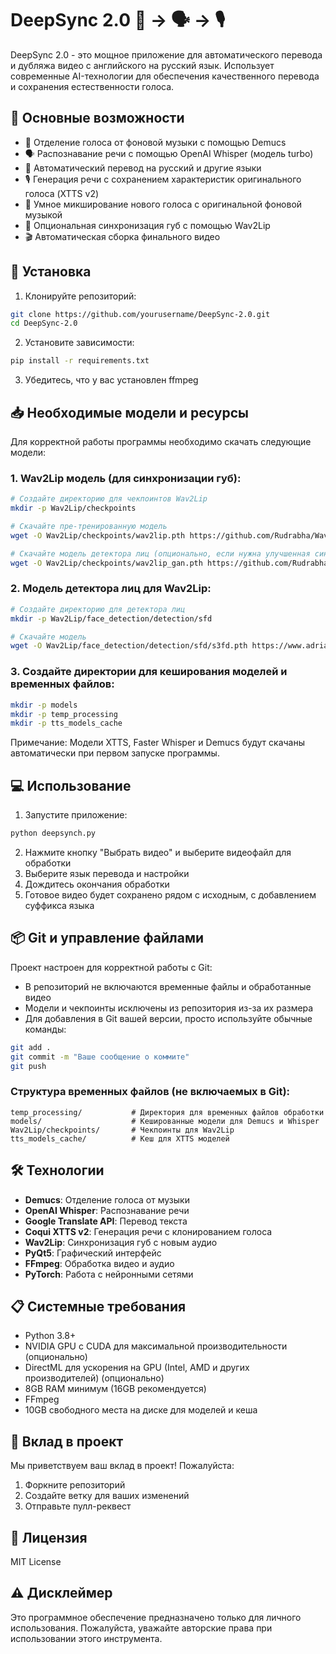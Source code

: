 # DeepSync 2.0 🎥 → 🗣️ → 🎙️

DeepSync 2.0 - это мощное приложение для автоматического перевода и дубляжа видео с английского на русский язык. Использует современные AI-технологии для обеспечения качественного перевода и сохранения естественности голоса.

## 🌟 Основные возможности

- 🎯 Отделение голоса от фоновой музыки с помощью Demucs
- 🗣️ Распознавание речи с помощью OpenAI Whisper (модель turbo)
- 📝 Автоматический перевод на русский и другие языки
- 🎙️ Генерация речи с сохранением характеристик оригинального голоса (XTTS v2)
- 🎵 Умное микширование нового голоса с оригинальной фоновой музыкой
- 👄 Опциональная синхронизация губ с помощью Wav2Lip
- 🎬 Автоматическая сборка финального видео

## 🚀 Установка

1. Клонируйте репозиторий:
```bash
git clone https://github.com/yourusername/DeepSync-2.0.git
cd DeepSync-2.0
```

2. Установите зависимости:
```bash
pip install -r requirements.txt
```

3. Убедитесь, что у вас установлен ffmpeg

## 📥 Необходимые модели и ресурсы

Для корректной работы программы необходимо скачать следующие модели:

### 1. Wav2Lip модель (для синхронизации губ):
```bash
# Создайте директорию для чекпоинтов Wav2Lip
mkdir -p Wav2Lip/checkpoints

# Скачайте пре-тренированную модель
wget -O Wav2Lip/checkpoints/wav2lip.pth https://github.com/Rudrabha/Wav2Lip/releases/download/models/wav2lip.pth

# Скачайте модель детектора лиц (опционально, если нужна улучшенная синхронизация)
wget -O Wav2Lip/checkpoints/wav2lip_gan.pth https://github.com/Rudrabha/Wav2Lip/releases/download/models/wav2lip_gan.pth
```

### 2. Модель детектора лиц для Wav2Lip:
```bash
# Создайте директорию для детектора лиц
mkdir -p Wav2Lip/face_detection/detection/sfd

# Скачайте модель
wget -O Wav2Lip/face_detection/detection/sfd/s3fd.pth https://www.adrianbulat.com/downloads/python-fan/s3fd-619a316812.pth
```

### 3. Создайте директории для кеширования моделей и временных файлов:
```bash
mkdir -p models
mkdir -p temp_processing
mkdir -p tts_models_cache
```

Примечание: Модели XTTS, Faster Whisper и Demucs будут скачаны автоматически при первом запуске программы.

## 💻 Использование

1. Запустите приложение:
```bash
python deepsynch.py
```

2. Нажмите кнопку "Выбрать видео" и выберите видеофайл для обработки
3. Выберите язык перевода и настройки
4. Дождитесь окончания обработки
5. Готовое видео будет сохранено рядом с исходным, с добавлением суффикса языка

## 📦 Git и управление файлами

Проект настроен для корректной работы с Git:

- В репозиторий не включаются временные файлы и обработанные видео
- Модели и чекпоинты исключены из репозитория из-за их размера
- Для добавления в Git вашей версии, просто используйте обычные команды:

```bash
git add .
git commit -m "Ваше сообщение о коммите"
git push
```

### Структура временных файлов (не включаемых в Git):

```
temp_processing/           # Директория для временных файлов обработки
models/                    # Кешированные модели для Demucs и Whisper
Wav2Lip/checkpoints/       # Чекпоинты для Wav2Lip
tts_models_cache/          # Кеш для XTTS моделей
```

## 🛠️ Технологии

- **Demucs**: Отделение голоса от музыки
- **OpenAI Whisper**: Распознавание речи
- **Google Translate API**: Перевод текста
- **Coqui XTTS v2**: Генерация речи с клонированием голоса
- **Wav2Lip**: Синхронизация губ с новым аудио
- **PyQt5**: Графический интерфейс
- **FFmpeg**: Обработка видео и аудио
- **PyTorch**: Работа с нейронными сетями

## 📋 Системные требования

- Python 3.8+
- NVIDIA GPU с CUDA для максимальной производительности (опционально)
- DirectML для ускорения на GPU (Intel, AMD и других производителей) (опционально)
- 8GB RAM минимум (16GB рекомендуется)
- FFmpeg
- 10GB свободного места на диске для моделей и кеша

## 🤝 Вклад в проект

Мы приветствуем ваш вклад в проект! Пожалуйста:

1. Форкните репозиторий
2. Создайте ветку для ваших изменений
3. Отправьте пулл-реквест

## 📝 Лицензия

MIT License

## ⚠️ Дисклеймер

Это программное обеспечение предназначено только для личного использования. Пожалуйста, уважайте авторские права при использовании этого инструмента. 